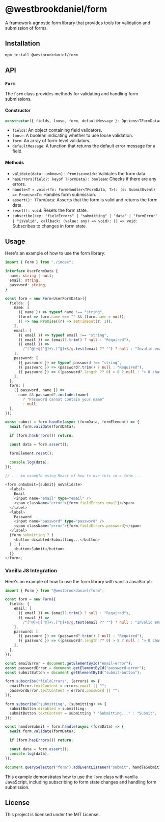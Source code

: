 # @westbrookdaniel/form

A framework-agnostic form library that provides tools for validation and submission of forms.

## Installation

```sh
npm install @westbrookdaniel/form
```

## API

### `Form`

The `Form` class provides methods for validating and handling form submissions.

#### Constructor

```ts
constructor({ fields, loose, form, defaultMessage }: Options<TFormData>)
```

- `fields`: An object containing field validators.
- `loose`: A boolean indicating whether to use loose validation.
- `form`: An array of form-level validators.
- `defaultMessage`: A function that returns the default error message for a field.

#### Methods

- `validate(data: unknown): Promise<void>`: Validates the form data.
- `hasErrors(field?: keyof TFormData): boolean`: Checks if there are any errors.
- `handle<T = void>(fn: FormHandler<TFormData, T>): (e: SubmitEvent) => Promise<T>`: Handles form submission.
- `assert(): TFormData`: Asserts that the form is valid and returns the form data.
- `reset(): void`: Resets the form state.
- `subscribe(key: "fieldErrors" | "submitting" | "data" | "formError" | "isValid", callback: (value: any) => void): () => void`: Subscribes to changes in form state.

## Usage

Here's an example of how to use the form library:

```ts
import { Form } from "./index";

interface UserFormData {
  name: string | null;
  email: string;
  password: string;
}

const form = new Form<UserFormData>({
  fields: {
    name: [
      ({ name }) => typeof name !== "string",
      (form) => form.name === "" && (form.name = null),
      () => new Promise((r) => setTimeout(r, 1)),
    ],
    email: [
      ({ email }) => typeof email !== "string",
      ({ email }) => (email?.trim() ? null : "Required"),
      ({ email }) =>
        /^[^@]+@[^@]+\.[^@]+$/g.test(email ?? "") ? null : "Invalid email",
    ],
    password: [
      ({ password }) => typeof password !== "string",
      ({ password }) => (password?.trim() ? null : "Required"),
      ({ password }) => ((password?.length ?? 0) > 8 ? null : "> 8 characters"),
    ],
  },
  form: [
    ({ password, name }) =>
      name && password?.includes(name)
        ? "Password cannot contain your name"
        : null,
  ],
});

const submit = form.handle(async (formData, formElement) => {
  await form.validate(formData);

  if (form.hasErrors()) return;

  const data = form.assert();

  formElement.reset();

  console.log(data);
});

// ... An example using React of how to use this in a form ...

<form onSubmit={submit} noValidate>
  <label>
    Email
    <input name="email" type="email" />
    <span className="error">{form.fieldErrors.email}</span>
  </label>
  <label>
    Password
    <input name="password" type="password" />
    <span className="error">{form.fieldErrors.password}</span>
  </label>
  {form.submitting ? (
    <button disabled>Submitting...</button>
  ) : (
    <button>Submit</button>
  )}
</form>;
```

### Vanilla JS Integration

Here's an example of how to use the form library with vanilla JavaScript:

```ts
import { Form } from "@westbrookdaniel/form";

const form = new Form({
  fields: {
    email: [
      ({ email }) => (email?.trim() ? null : "Required"),
      ({ email }) =>
        /^[^@]+@[^@]+\.[^@]+$/g.test(email ?? "") ? null : "Invalid email",
    ],
    password: [
      ({ password }) => (password?.trim() ? null : "Required"),
      ({ password }) => ((password?.length ?? 0) > 8 ? null : "> 8 characters"),
    ],
  },
});

const emailError = document.getElementById("email-error");
const passwordError = document.getElementById("password-error");
const submitButton = document.getElementById("submit-button");

form.subscribe("fieldErrors", (errors) => {
  emailError.textContent = errors.email || "";
  passwordError.textContent = errors.password || "";
});

form.subscribe("submitting", (submitting) => {
  submitButton.disabled = submitting;
  submitButton.textContent = submitting ? "Submitting..." : "Submit";
});

const handleSubmit = form.handle(async (formData) => {
  await form.validate(formData);

  if (form.hasErrors()) return;

  const data = form.assert();
  console.log(data);
});

document.querySelector("form").addEventListener("submit", handleSubmit);
```

This example demonstrates how to use the `Form` class with vanilla JavaScript, including subscribing to form state changes and handling form submission.

## License

This project is licensed under the MIT License.
